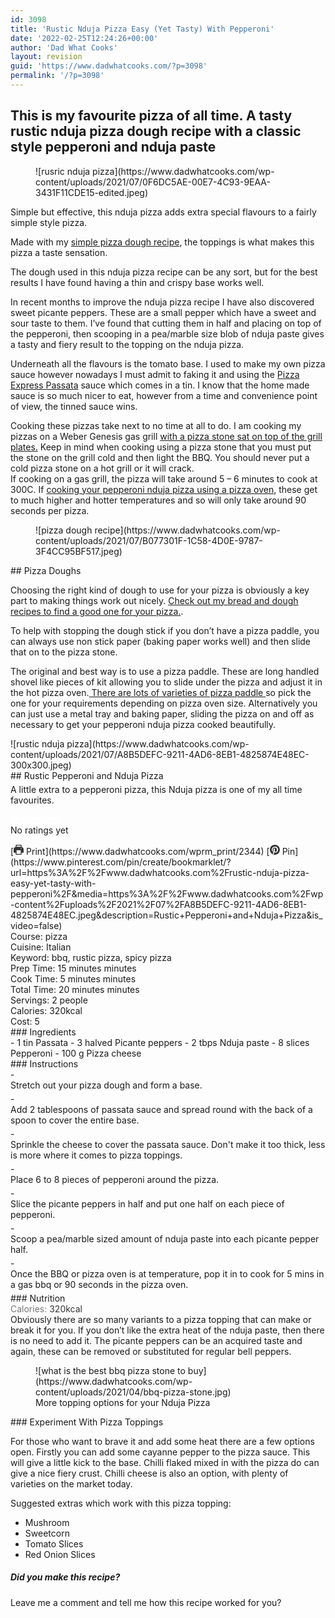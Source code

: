 ```yaml
---
id: 3098
title: 'Rustic Nduja Pizza Easy (Yet Tasty) With Pepperoni'
date: '2022-02-25T12:24:26+00:00'
author: 'Dad What Cooks'
layout: revision
guid: 'https://www.dadwhatcooks.com/?p=3098'
permalink: '/?p=3098'
---
```


## This is my favourite pizza of all time. A tasty rustic nduja pizza dough recipe with a classic style pepperoni and nduja paste

<div class="wp-block-columns is-layout-flex wp-container-204"><div class="wp-block-column is-layout-flow"><figure class="wp-block-image size-full">![rusric nduja pizza](https://www.dadwhatcooks.com/wp-content/uploads/2021/07/0F6DC5AE-00E7-4C93-9EAA-3431F11CDE15-edited.jpeg)</figure></div><div class="wp-block-column is-layout-flow">Simple but effective, this nduja pizza adds extra special flavours to a fairly simple style pizza.

Made with my [simple pizza dough recipe](https://www.dadwhatcooks.com/simple-pizza-dough/), the toppings is what makes this pizza a taste sensation.

The dough used in this nduja pizza recipe can be any sort, but for the best results I have found having a thin and crispy base works well.

In recent months to improve the nduja pizza recipe I have also discovered sweet picante peppers. These are a small pepper which have a sweet and sour taste to them. I’ve found that cutting them in half and placing on top of the pepperoni, then scooping in a pea/marble size blob of nduja paste gives a tasty and fiery result to the topping on the nduja pizza.

   
Underneath all the flavours is the tomato base. I used to make my own pizza sauce however nowadays I must admit to faking it and using the [Pizza Express Passata](https://amzn.to/3eRpLQc) sauce which comes in a tin. I know that the home made sauce is so much nicer to eat, however from a time and convenience point of view, the tinned sauce wins.

Cooking these pizzas take next to no time at all to do. I am cooking my pizzas on a Weber Genesis gas grill [with a pizza stone sat on top of the grill plates.](https://www.dadwhatcooks.com/best-bbq-pizza-stone/) Keep in mind when cooking using a pizza stone that you must put the stone on the grill cold and then light the BBQ. You should never put a cold pizza stone on a hot grill or it will crack.   
If cooking on a gas grill, the pizza will take around 5 – 6 minutes to cook at 300C. If [cooking your pepperoni nduja pizza using a pizza oven](https://amzn.to/2WiBZet), these get to much higher and hotter temperatures and so will only take around 90 seconds per pizza.

</div></div><div class="wp-block-columns product-box is-layout-flex wp-container-207"><div class="wp-block-column is-vertically-aligned-center is-layout-flow" style="flex-basis:33.33%"><figure class="wp-block-image size-full">![pizza dough recipe](https://www.dadwhatcooks.com/wp-content/uploads/2021/07/B077301F-1C58-4D0E-9787-3F4CC95BF517.jpeg)</figure></div><div class="wp-block-column is-layout-flow" style="flex-basis:66.67%">## Pizza Doughs

Choosing the right kind of dough to use for your pizza is obviously a key part to making things work out nicely. [Check out my bread and dough recipes to find a good one for your pizza.](https://www.dadwhatcooks.com/category/bread-and-dough-recipes/).

To help with stopping the dough stick if you don’t have a pizza paddle, you can always use non stick paper (baking paper works well) and then slide that on to the pizza stone.

The original and best way is to use a pizza paddle. These are long handled shovel like pieces of kit allowing you to slide under the pizza and adjust it in the hot pizza oven.[ There are lots of varieties of pizza paddle ](https://amzn.to/3hYQOuZ)so pick the one for your requirements depending on pizza oven size. Alternatively you can just use a metal tray and baking paper, sliding the pizza on and off as necessary to get your pepperoni nduja pizza cooked beautifully.

</div></div><div class="wprm-recipe-container" data-recipe-id="2344" data-servings="2" id="wprm-recipe-container-2344"><div class="wprm-recipe wprm-recipe-template-dwc"><div class="wprm-recipe-image wprm-block-image-rounded">![rustic nduja pizza](https://www.dadwhatcooks.com/wp-content/uploads/2021/07/A8B5DEFC-9211-4AD6-8EB1-4825874E48EC-300x300.jpeg)</div><div class="wprm-recipe-template-dwc-container"><div class="wprm-recipe-template-dwc-header">## Rustic Pepperoni and Nduja Pizza

<div class="wprm-spacer" style="height: 5px"></div><div class="wprm-recipe-summary wprm-block-text-normal"><span style="display: block;">A little extra to a pepperoni pizza, this Nduja pizza is one of my all time favourites.</span></div><div class="wprm-spacer" style="height: 15px"></div> <style>#wprm-recipe-user-rating-39 .wprm-rating-star.wprm-rating-star-full svg * { fill: #ffffff; }#wprm-recipe-user-rating-39 .wprm-rating-star.wprm-rating-star-33 svg * { fill: url(#wprm-recipe-user-rating-39-33); }#wprm-recipe-user-rating-39 .wprm-rating-star.wprm-rating-star-50 svg * { fill: url(#wprm-recipe-user-rating-39-50); }#wprm-recipe-user-rating-39 .wprm-rating-star.wprm-rating-star-66 svg * { fill: url(#wprm-recipe-user-rating-39-66); }linearGradient#wprm-recipe-user-rating-39-33 stop { stop-color: #ffffff; }linearGradient#wprm-recipe-user-rating-39-50 stop { stop-color: #ffffff; }linearGradient#wprm-recipe-user-rating-39-66 stop { stop-color: #ffffff; }</style><svg height="0" style="display:block;width:0px;height:0px" width="0" xmlns="http://www.w3.org/2000/svg"><defs><lineargradient id="wprm-recipe-user-rating-39-33"><stop offset="0%" stop-opacity="1"></stop><stop offset="33%" stop-opacity="1"></stop><stop offset="33%" stop-opacity="0"></stop><stop offset="100%" stop-opacity="0"></stop></lineargradient></defs><defs><lineargradient id="wprm-recipe-user-rating-39-50"><stop offset="0%" stop-opacity="1"></stop><stop offset="50%" stop-opacity="1"></stop><stop offset="50%" stop-opacity="0"></stop><stop offset="100%" stop-opacity="0"></stop></lineargradient></defs><defs><lineargradient id="wprm-recipe-user-rating-39-66"><stop offset="0%" stop-opacity="1"></stop><stop offset="66%" stop-opacity="1"></stop><stop offset="66%" stop-opacity="0"></stop><stop offset="100%" stop-opacity="0"></stop></lineargradient></defs></svg><div class="wprm-recipe-rating wprm-user-rating wprm-recipe-rating-separate wprm-user-rating-not-voted wprm-user-rating-allowed" data-average="0" data-count="0" data-decimals="2" data-recipe="2344" data-total="0" data-user="0" id="wprm-recipe-user-rating-39"><span aria-label="Rate this recipe 1 out of 5 stars" class="wprm-rating-star wprm-rating-star-1 wprm-rating-star-empty" data-color="#ffffff" data-rating="1" onblur="window.WPRecipeMaker.userRating.leave(this)" onclick="window.WPRecipeMaker.userRating.click(this, event)" onfocus="window.WPRecipeMaker.userRating.enter(this)" onkeypress="window.WPRecipeMaker.userRating.click(this, event)" onmouseenter="window.WPRecipeMaker.userRating.enter(this)" onmouseleave="window.WPRecipeMaker.userRating.leave(this)" role="button" style="font-size: 1em;" tabindex="0"><svg height="16px" viewbox="0 0 24 24" width="16px" x="0px" xmlns="http://www.w3.org/2000/svg" xmlns:xlink="http://www.w3.org/1999/xlink" y="0px"><g transform="translate(0, 0)"><polygon fill="none" points="12,2.6 15,9 21.4,9 16.7,13.9 18.6,21.4 12,17.6 5.4,21.4 7.3,13.9 2.6,9 9,9 " stroke="#ffffff" stroke-linecap="square" stroke-linejoin="miter" stroke-miterlimit="10" stroke-width="2"></polygon></g></svg></span><span aria-label="Rate this recipe 2 out of 5 stars" class="wprm-rating-star wprm-rating-star-2 wprm-rating-star-empty" data-color="#ffffff" data-rating="2" onblur="window.WPRecipeMaker.userRating.leave(this)" onclick="window.WPRecipeMaker.userRating.click(this, event)" onfocus="window.WPRecipeMaker.userRating.enter(this)" onkeypress="window.WPRecipeMaker.userRating.click(this, event)" onmouseenter="window.WPRecipeMaker.userRating.enter(this)" onmouseleave="window.WPRecipeMaker.userRating.leave(this)" role="button" style="font-size: 1em;" tabindex="0"><svg height="16px" viewbox="0 0 24 24" width="16px" x="0px" xmlns="http://www.w3.org/2000/svg" xmlns:xlink="http://www.w3.org/1999/xlink" y="0px"><g transform="translate(0, 0)"><polygon fill="none" points="12,2.6 15,9 21.4,9 16.7,13.9 18.6,21.4 12,17.6 5.4,21.4 7.3,13.9 2.6,9 9,9 " stroke="#ffffff" stroke-linecap="square" stroke-linejoin="miter" stroke-miterlimit="10" stroke-width="2"></polygon></g></svg></span><span aria-label="Rate this recipe 3 out of 5 stars" class="wprm-rating-star wprm-rating-star-3 wprm-rating-star-empty" data-color="#ffffff" data-rating="3" onblur="window.WPRecipeMaker.userRating.leave(this)" onclick="window.WPRecipeMaker.userRating.click(this, event)" onfocus="window.WPRecipeMaker.userRating.enter(this)" onkeypress="window.WPRecipeMaker.userRating.click(this, event)" onmouseenter="window.WPRecipeMaker.userRating.enter(this)" onmouseleave="window.WPRecipeMaker.userRating.leave(this)" role="button" style="font-size: 1em;" tabindex="0"><svg height="16px" viewbox="0 0 24 24" width="16px" x="0px" xmlns="http://www.w3.org/2000/svg" xmlns:xlink="http://www.w3.org/1999/xlink" y="0px"><g transform="translate(0, 0)"><polygon fill="none" points="12,2.6 15,9 21.4,9 16.7,13.9 18.6,21.4 12,17.6 5.4,21.4 7.3,13.9 2.6,9 9,9 " stroke="#ffffff" stroke-linecap="square" stroke-linejoin="miter" stroke-miterlimit="10" stroke-width="2"></polygon></g></svg></span><span aria-label="Rate this recipe 4 out of 5 stars" class="wprm-rating-star wprm-rating-star-4 wprm-rating-star-empty" data-color="#ffffff" data-rating="4" onblur="window.WPRecipeMaker.userRating.leave(this)" onclick="window.WPRecipeMaker.userRating.click(this, event)" onfocus="window.WPRecipeMaker.userRating.enter(this)" onkeypress="window.WPRecipeMaker.userRating.click(this, event)" onmouseenter="window.WPRecipeMaker.userRating.enter(this)" onmouseleave="window.WPRecipeMaker.userRating.leave(this)" role="button" style="font-size: 1em;" tabindex="0"><svg height="16px" viewbox="0 0 24 24" width="16px" x="0px" xmlns="http://www.w3.org/2000/svg" xmlns:xlink="http://www.w3.org/1999/xlink" y="0px"><g transform="translate(0, 0)"><polygon fill="none" points="12,2.6 15,9 21.4,9 16.7,13.9 18.6,21.4 12,17.6 5.4,21.4 7.3,13.9 2.6,9 9,9 " stroke="#ffffff" stroke-linecap="square" stroke-linejoin="miter" stroke-miterlimit="10" stroke-width="2"></polygon></g></svg></span><span aria-label="Rate this recipe 5 out of 5 stars" class="wprm-rating-star wprm-rating-star-5 wprm-rating-star-empty" data-color="#ffffff" data-rating="5" onblur="window.WPRecipeMaker.userRating.leave(this)" onclick="window.WPRecipeMaker.userRating.click(this, event)" onfocus="window.WPRecipeMaker.userRating.enter(this)" onkeypress="window.WPRecipeMaker.userRating.click(this, event)" onmouseenter="window.WPRecipeMaker.userRating.enter(this)" onmouseleave="window.WPRecipeMaker.userRating.leave(this)" role="button" style="font-size: 1em;" tabindex="0"><svg height="16px" viewbox="0 0 24 24" width="16px" x="0px" xmlns="http://www.w3.org/2000/svg" xmlns:xlink="http://www.w3.org/1999/xlink" y="0px"><g transform="translate(0, 0)"><polygon fill="none" points="12,2.6 15,9 21.4,9 16.7,13.9 18.6,21.4 12,17.6 5.4,21.4 7.3,13.9 2.6,9 9,9 " stroke="#ffffff" stroke-linecap="square" stroke-linejoin="miter" stroke-miterlimit="10" stroke-width="2"></polygon></g></svg></span><div class="wprm-recipe-rating-details wprm-block-text-normal">No ratings yet</div></div><div class="wprm-spacer" style="height: 15px"></div> [<span class="wprm-recipe-icon wprm-recipe-print-icon"><svg height="16px" viewbox="0 0 24 24" width="16px" x="0px" xmlns="http://www.w3.org/2000/svg" xmlns:xlink="http://www.w3.org/1999/xlink" y="0px"><g><path d="M19,5.09V1c0-0.552-0.448-1-1-1H6C5.448,0,5,0.448,5,1v4.09C2.167,5.569,0,8.033,0,11v7c0,0.552,0.448,1,1,1h4v4c0,0.552,0.448,1,1,1h12c0.552,0,1-0.448,1-1v-4h4c0.552,0,1-0.448,1-1v-7C24,8.033,21.833,5.569,19,5.09z M7,2h10v3H7V2z M17,22H7v-9h10V22z M18,10c-0.552,0-1-0.448-1-1c0-0.552,0.448-1,1-1s1,0.448,1,1C19,9.552,18.552,10,18,10z" fill="#333333"></path></g></svg></span> Print](https://www.dadwhatcooks.com/wprm_print/2344) [<span class="wprm-recipe-icon wprm-recipe-pin-icon"><svg height="16" viewbox="0 0 24 24" width="16" xmlns="http://www.w3.org/2000/svg"><g class="nc-icon-wrapper" fill="#333333"><path d="M12,0C5.4,0,0,5.4,0,12c0,5.1,3.2,9.4,7.6,11.2c-0.1-0.9-0.2-2.4,0-3.4c0.2-0.9,1.4-6,1.4-6S8.7,13,8.7,12 c0-1.7,1-2.9,2.2-2.9c1,0,1.5,0.8,1.5,1.7c0,1-0.7,2.6-1,4c-0.3,1.2,0.6,2.2,1.8,2.2c2.1,0,3.8-2.2,3.8-5.5c0-2.9-2.1-4.9-5-4.9 c-3.4,0-5.4,2.6-5.4,5.2c0,1,0.4,2.1,0.9,2.7c0.1,0.1,0.1,0.2,0.1,0.3c-0.1,0.4-0.3,1.2-0.3,1.4c-0.1,0.2-0.2,0.3-0.4,0.2 c-1.5-0.7-2.4-2.9-2.4-4.6c0-3.8,2.8-7.3,7.9-7.3c4.2,0,7.4,3,7.4,6.9c0,4.1-2.6,7.5-6.2,7.5c-1.2,0-2.4-0.6-2.8-1.4 c0,0-0.6,2.3-0.7,2.9c-0.3,1-1,2.3-1.5,3.1C9.6,23.8,10.8,24,12,24c6.6,0,12-5.4,12-12C24,5.4,18.6,0,12,0z" fill="#333333"></path></g></svg></span> Pin](https://www.pinterest.com/pin/create/bookmarklet/?url=https%3A%2F%2Fwww.dadwhatcooks.com%2Frustic-nduja-pizza-easy-yet-tasty-with-pepperoni%2F&media=https%3A%2F%2Fwww.dadwhatcooks.com%2Fwp-content%2Fuploads%2F2021%2F07%2FA8B5DEFC-9211-4AD6-8EB1-4825874E48EC.jpeg&description=Rustic+Pepperoni+and+Nduja+Pizza&is_video=false)<div class="wprm-spacer"></div><div class="wprm-recipe-meta-container wprm-recipe-tags-container wprm-recipe-details-container wprm-recipe-details-container-inline wprm-block-text-normal" style=""><div class="wprm-recipe-block-container wprm-recipe-block-container-inline wprm-block-text-normal wprm-recipe-tag-container wprm-recipe-course-container" style=""><span class="wprm-recipe-details-label wprm-block-text-faded wprm-recipe-tag-label wprm-recipe-course-label">Course: </span><span class="wprm-recipe-course wprm-block-text-normal">pizza</span></div><div class="wprm-recipe-block-container wprm-recipe-block-container-inline wprm-block-text-normal wprm-recipe-tag-container wprm-recipe-cuisine-container" style=""><span class="wprm-recipe-details-label wprm-block-text-faded wprm-recipe-tag-label wprm-recipe-cuisine-label">Cuisine: </span><span class="wprm-recipe-cuisine wprm-block-text-normal">Italian</span></div><div class="wprm-recipe-block-container wprm-recipe-block-container-inline wprm-block-text-normal wprm-recipe-tag-container wprm-recipe-keyword-container" style=""><span class="wprm-recipe-details-label wprm-block-text-faded wprm-recipe-tag-label wprm-recipe-keyword-label">Keyword: </span><span class="wprm-recipe-keyword wprm-block-text-normal">bbq, rustic pizza, spicy pizza</span></div></div><div class="wprm-recipe-meta-container wprm-recipe-times-container wprm-recipe-details-container wprm-recipe-details-container-inline wprm-block-text-normal" style=""><div class="wprm-recipe-block-container wprm-recipe-block-container-inline wprm-block-text-normal wprm-recipe-time-container wprm-recipe-prep-time-container" style=""><span class="wprm-recipe-details-label wprm-block-text-faded wprm-recipe-time-label wprm-recipe-prep-time-label">Prep Time: </span><span class="wprm-recipe-time wprm-block-text-normal"><span class="wprm-recipe-details wprm-recipe-details-minutes wprm-recipe-prep_time wprm-recipe-prep_time-minutes">15<span class="sr-only screen-reader-text wprm-screen-reader-text"> minutes</span></span> <span aria-hidden="true" class="wprm-recipe-details-unit wprm-recipe-details-minutes wprm-recipe-prep_time-unit wprm-recipe-prep_timeunit-minutes">minutes</span></span></div><div class="wprm-recipe-block-container wprm-recipe-block-container-inline wprm-block-text-normal wprm-recipe-time-container wprm-recipe-cook-time-container" style=""><span class="wprm-recipe-details-label wprm-block-text-faded wprm-recipe-time-label wprm-recipe-cook-time-label">Cook Time: </span><span class="wprm-recipe-time wprm-block-text-normal"><span class="wprm-recipe-details wprm-recipe-details-minutes wprm-recipe-cook_time wprm-recipe-cook_time-minutes">5<span class="sr-only screen-reader-text wprm-screen-reader-text"> minutes</span></span> <span aria-hidden="true" class="wprm-recipe-details-unit wprm-recipe-details-minutes wprm-recipe-cook_time-unit wprm-recipe-cook_timeunit-minutes">minutes</span></span></div><div class="wprm-recipe-block-container wprm-recipe-block-container-inline wprm-block-text-normal wprm-recipe-time-container wprm-recipe-total-time-container" style=""><span class="wprm-recipe-details-label wprm-block-text-faded wprm-recipe-time-label wprm-recipe-total-time-label">Total Time: </span><span class="wprm-recipe-time wprm-block-text-normal"><span class="wprm-recipe-details wprm-recipe-details-minutes wprm-recipe-total_time wprm-recipe-total_time-minutes">20<span class="sr-only screen-reader-text wprm-screen-reader-text"> minutes</span></span> <span aria-hidden="true" class="wprm-recipe-details-unit wprm-recipe-details-minutes wprm-recipe-total_time-unit wprm-recipe-total_timeunit-minutes">minutes</span></span></div></div><div class="wprm-recipe-block-container wprm-recipe-block-container-inline wprm-block-text-normal wprm-recipe-servings-container" style=""><span class="wprm-recipe-details-label wprm-block-text-faded wprm-recipe-servings-label">Servings: </span><span class="wprm-recipe-servings-with-unit"><span aria-label="Adjust recipe servings" class="wprm-recipe-servings wprm-recipe-details wprm-recipe-servings-2344 wprm-recipe-servings-adjustable-tooltip wprm-block-text-normal" data-initial-servings="" data-recipe="2344">2</span> <span class="wprm-recipe-servings-unit wprm-recipe-details-unit wprm-block-text-normal">people</span></span></div><div class="wprm-recipe-block-container wprm-recipe-block-container-inline wprm-block-text-normal wprm-recipe-nutrition-container wprm-recipe-calories-container" style=""><span class="wprm-recipe-details-label wprm-block-text-faded wprm-recipe-nutrition-label wprm-recipe-calories-label">Calories: </span><span class="wprm-recipe-nutrition-with-unit"><span class="wprm-recipe-details wprm-recipe-nutrition wprm-recipe-calories wprm-block-text-normal">320</span><span class="wprm-recipe-details-unit wprm-recipe-nutrition-unit wprm-recipe-calories-unit wprm-block-text-normal">kcal</span></span></div><div class="wprm-recipe-block-container wprm-recipe-block-container-inline wprm-block-text-normal wprm-recipe-cost-container" style=""><span class="wprm-recipe-details-label wprm-block-text-faded wprm-recipe-cost-label">Cost: </span><span class="wprm-recipe-details wprm-recipe-cost wprm-block-text-normal">5</span></div> </div><div class="wprm-recipe-ingredients-container wprm-recipe-ingredients-no-images wprm-recipe-2344-ingredients-container wprm-block-text-normal wprm-ingredient-style-regular wprm-recipe-images-before" data-recipe="2344" data-servings="2">### Ingredients

<div class="wprm-recipe-ingredient-group">- <span class="wprm-recipe-ingredient-amount">1</span> <span class="wprm-recipe-ingredient-unit">tin</span> <span class="wprm-recipe-ingredient-name">Passata</span>
- <span class="wprm-recipe-ingredient-amount">3</span> <span class="wprm-recipe-ingredient-unit">halved</span> <span class="wprm-recipe-ingredient-name">Picante peppers</span>
- <span class="wprm-recipe-ingredient-amount">2</span> <span class="wprm-recipe-ingredient-unit">tbps</span> <span class="wprm-recipe-ingredient-name">Nduja paste</span>
- <span class="wprm-recipe-ingredient-amount">8</span> <span class="wprm-recipe-ingredient-unit">slices</span> <span class="wprm-recipe-ingredient-name">Pepperoni</span>
- <span class="wprm-recipe-ingredient-amount">100</span> <span class="wprm-recipe-ingredient-unit">g</span> <span class="wprm-recipe-ingredient-name">Pizza cheese</span>

</div></div><div class="wprm-recipe-instructions-container wprm-recipe-2344-instructions-container wprm-block-text-normal" data-recipe="2344">### Instructions

<div class="wprm-recipe-instruction-group">- <div class="wprm-recipe-instruction-text" style="margin-bottom: 5px"><span style="display: block;">Stretch out your pizza dough and form a base.</span></div>
- <div class="wprm-recipe-instruction-text" style="margin-bottom: 5px"><span style="display: block;">Add 2 tablespoons of passata sauce and spread round with the back of a spoon to cover the entire base.</span></div>
- <div class="wprm-recipe-instruction-text" style="margin-bottom: 5px"><span style="display: block;">Sprinkle the cheese to cover the passata sauce. Don't make it too thick, less is more where it comes to pizza toppings.</span></div>
- <div class="wprm-recipe-instruction-text" style="margin-bottom: 5px"><span style="display: block;">Place 6 to 8 pieces of pepperoni around the pizza.</span></div>
- <div class="wprm-recipe-instruction-text" style="margin-bottom: 5px"><span style="display: block;">Slice the picante peppers in half and put one half on each piece of pepperoni.</span></div>
- <div class="wprm-recipe-instruction-text" style="margin-bottom: 5px"><span style="display: block;">Scoop a pea/marble sized amount of nduja paste into each picante pepper half.</span></div>
- <div class="wprm-recipe-instruction-text" style="margin-bottom: 5px"><span style="display: block;">Once the BBQ or pizza oven is at temperature, pop it in to cook for 5 mins in a gas bbq or 90 seconds in the pizza oven.</span></div>

</div></div>### Nutrition

<div class="wprm-nutrition-label-container wprm-nutrition-label-container-simple wprm-block-text-normal" style="text-align: left;"><span class="wprm-nutrition-label-text-nutrition-container wprm-nutrition-label-text-nutrition-container-calories"><span class="wprm-nutrition-label-text-nutrition-label  wprm-block-text-normal" style="color: #777777">Calories: </span><span class="wprm-nutrition-label-text-nutrition-value" style="color: #333333">320</span><span class="wprm-nutrition-label-text-nutrition-unit" style="color: #333333">kcal</span></span></div></div></div></div>Obviously there are so many variants to a pizza topping that can make or break it for you. If you don’t like the extra heat of the nduja paste, then there is no need to add it. The picante peppers can be an acquired taste and again, these can be removed or substituted for regular bell peppers.

<div class="wp-block-image"><figure class="aligncenter size-full">![what is the best bbq pizza stone to buy](https://www.dadwhatcooks.com/wp-content/uploads/2021/04/bbq-pizza-stone.jpg)<figcaption>More topping options for your Nduja Pizza</figcaption></figure></div>### Experiment With Pizza Toppings

For those who want to brave it and add some heat there are a few options open. Firstly you can add some cayanne pepper to the pizza sauce. This will give a little kick to the base. Chilli flaked mixed in with the pizza do can give a nice fiery crust. Chilli cheese is also an option, with plenty of varieties on the market today.

Suggested extras which work with this pizza topping:

- Mushroom
- Sweetcorn
- Tomato Slices
- Red Onion Slices

##### Did you make this recipe?

Leave me a comment and tell me how this recipe worked for you?